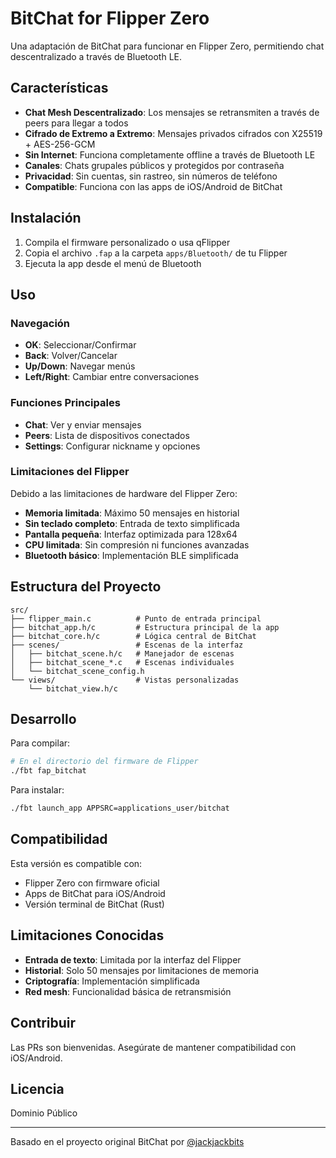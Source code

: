 # BitChat for Flipper Zero

Una adaptación de BitChat para funcionar en Flipper Zero, permitiendo chat descentralizado a través de Bluetooth LE.

## Características

- **Chat Mesh Descentralizado**: Los mensajes se retransmiten a través de peers para llegar a todos
- **Cifrado de Extremo a Extremo**: Mensajes privados cifrados con X25519 + AES-256-GCM  
- **Sin Internet**: Funciona completamente offline a través de Bluetooth LE
- **Canales**: Chats grupales públicos y protegidos por contraseña
- **Privacidad**: Sin cuentas, sin rastreo, sin números de teléfono
- **Compatible**: Funciona con las apps de iOS/Android de BitChat

## Instalación

1. Compila el firmware personalizado o usa qFlipper
2. Copia el archivo `.fap` a la carpeta `apps/Bluetooth/` de tu Flipper
3. Ejecuta la app desde el menú de Bluetooth

## Uso

### Navegación
- **OK**: Seleccionar/Confirmar
- **Back**: Volver/Cancelar  
- **Up/Down**: Navegar menús
- **Left/Right**: Cambiar entre conversaciones

### Funciones Principales
- **Chat**: Ver y enviar mensajes
- **Peers**: Lista de dispositivos conectados
- **Settings**: Configurar nickname y opciones

### Limitaciones del Flipper

Debido a las limitaciones de hardware del Flipper Zero:

- **Memoria limitada**: Máximo 50 mensajes en historial
- **Sin teclado completo**: Entrada de texto simplificada
- **Pantalla pequeña**: Interfaz optimizada para 128x64
- **CPU limitada**: Sin compresión ni funciones avanzadas
- **Bluetooth básico**: Implementación BLE simplificada

## Estructura del Proyecto

```
src/
├── flipper_main.c          # Punto de entrada principal
├── bitchat_app.h/c         # Estructura principal de la app
├── bitchat_core.h/c        # Lógica central de BitChat
├── scenes/                 # Escenas de la interfaz
│   ├── bitchat_scene.h/c   # Manejador de escenas
│   ├── bitchat_scene_*.c   # Escenas individuales
│   └── bitchat_scene_config.h
└── views/                  # Vistas personalizadas
    └── bitchat_view.h/c
```

## Desarrollo

Para compilar:

```bash
# En el directorio del firmware de Flipper
./fbt fap_bitchat
```

Para instalar:

```bash
./fbt launch_app APPSRC=applications_user/bitchat
```

## Compatibilidad

Esta versión es compatible con:
- Flipper Zero con firmware oficial
- Apps de BitChat para iOS/Android
- Versión terminal de BitChat (Rust)

## Limitaciones Conocidas

- **Entrada de texto**: Limitada por la interfaz del Flipper
- **Historial**: Solo 50 mensajes por limitaciones de memoria
- **Criptografía**: Implementación simplificada
- **Red mesh**: Funcionalidad básica de retransmisión

## Contribuir

Las PRs son bienvenidas. Asegúrate de mantener compatibilidad con iOS/Android.

## Licencia

Dominio Público

---

Basado en el proyecto original BitChat por [@jackjackbits](https://github.com/jackjackbits)